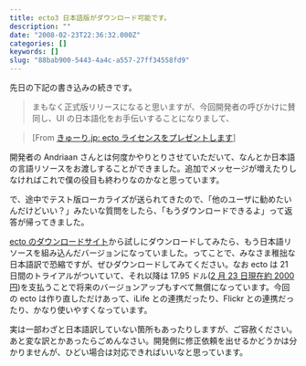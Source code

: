 ```yaml
---
title: ecto3 日本語版がダウンロード可能です。
description: ""
date: "2008-02-23T22:36:32.000Z"
categories: []
keywords: []
slug: "88bab900-5443-4a4c-a557-27ff34558fd9"
---
```


先日の下記の書き込みの続きです。

> まもなく正式版リリースになると思いますが、今回開発者の呼びかけに賛同し、UI の日本語化をお手伝いすることになりまして、

> \[From [きゅーり.jp: ecto ライセンスをプレゼントします](/posts/ee857e08-b98a-4595-946e-a403c3816eca/)\]

開発者の Andriaan さんとは何度かやりとりさせていただいて、なんとか日本語の言語リソースをお渡しすることができました。追加でメッセージが増えたりしなければこれで僕の役目も終わりなのかなと思っています。

で、途中でテスト版ローカライズが送られてきたので、「他のユーザに勧めたいんだけどいい？」みたいな質問をしたら、「もうダウンロードできるよ」って返答が帰ってきました。

[ecto のダウンロードサイト](http://infinite-sushi.com/software/ecto/download/)から試しにダウンロードしてみたら、もう日本語リソースを組み込んだバージョンになっていました。ってことで、みなさま稚拙な日本語訳で恐縮ですが、ぜひダウンロードしてみてください。なお ecto は 21 日間のトライアルがついていて、それ以降は 17.95 ドル([2 月 23 日現在約 2000 円](http://www.google.com/search?client=safari&rls=ja-jp&q=17.95%E3%83%89%E3%83%AB%E3%82%92%E5%86%86%E3%81%AB&ie=UTF-8&oe=UTF-8))を支払うことで将来のバージョンアップもすべて無償になっています。今回の ecto は作り直しただけあって、iLife との連携だったり、Flickr との連携だったり、かなり使いやすくなっています。

実は一部わざと日本語訳していない箇所もあったりしますが、ご容赦ください。あと変な訳とかあったらごめんなさい。開発側に修正依頼を出せるかどうかは分かりませんが、ひどい場合は対応できればいいなと思っています。
